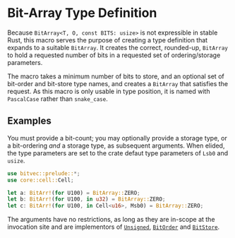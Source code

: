 # Bit-Array Type Definition

Because `BitArray<T, O, const BITS: usize>` is not expressible in stable Rust,
this macro serves the purpose of creating a type definition that expands to a
suitable `BitArray`. It creates the correct, rounded-up, `BitArray` to hold a
requested number of bits in a requested set of ordering/storage parameters.

The macro takes a minimum number of bits to store, and an optional set of
bit-order and bit-store type names, and creates a `BitArray` that satisfies the
request. As this macro is only usable in type position, it is named with
`PascalCase` rather than `snake_case`.

## Examples

You must provide a bit-count; you may optionally provide a storage type, or a
bit-ordering *and* a storage type, as subsequent arguments. When elided, the
type parameters are set to the crate defaut type parameters of `Lsb0` and
`usize`.

```rust
use bitvec::prelude::*;
use core::cell::Cell;

let a: BitArr!(for U100) = BitArray::ZERO;
let b: BitArr!(for U100, in u32) = BitArray::ZERO;
let c: BitArr!(for U100, in Cell<u16>, Msb0) = BitArray::ZERO;
```

The arguments have no restrictions, as long as they are in-scope at the
invocation site and are implementors of [`Unsigned`], [`BitOrder`] and
[`BitStore`].

[`Unsigned`]: generic_array::typenum::Unsigned
[`BitOrder`]: crate::order::BitOrder
[`BitStore`]: crate::store::BitStore
